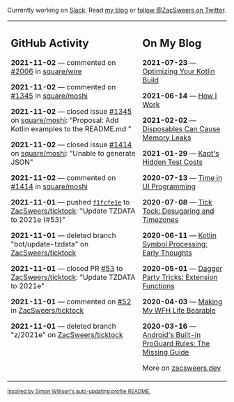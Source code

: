 Currently working on [Slack](https://slack.com/). Read [my blog](https://zacsweers.dev/) or [follow @ZacSweers on Twitter](https://twitter.com/ZacSweers).

<table><tr><td valign="top" width="60%">

## GitHub Activity
<!-- githubActivity starts -->
**2021-11-02** — commented on [#2006](https://github.com/square/wire/issues/2006#issuecomment-957885933) in [square/wire](https://api.github.com/repos/square/wire)

**2021-11-02** — commented on [#1345](https://github.com/square/moshi/issues/1345#issuecomment-957766377) in [square/moshi](https://api.github.com/repos/square/moshi)

**2021-11-02** — closed issue [#1345](https://api.github.com/repos/square/moshi/issues/1345) on [square/moshi](https://api.github.com/repos/square/moshi): "Proposal: Add Kotlin examples to the README.md "

**2021-11-02** — closed issue [#1414](https://api.github.com/repos/square/moshi/issues/1414) on [square/moshi](https://api.github.com/repos/square/moshi): "Unable to generate JSON"

**2021-11-02** — commented on [#1414](https://github.com/square/moshi/issues/1414#issuecomment-957715374) in [square/moshi](https://api.github.com/repos/square/moshi)

**2021-11-01** — pushed [`f1fcfe1e`](https://github.com/ZacSweers/ticktock/commit/f1fcfe1e90fb54b9fc4449e4cf7de318a3c5eba9) to [ZacSweers/ticktock](https://api.github.com/repos/ZacSweers/ticktock): "Update TZDATA to 2021e (#53)"

**2021-11-01** — deleted branch "bot/update-tzdata" on [ZacSweers/ticktock](https://api.github.com/repos/ZacSweers/ticktock)

**2021-11-01** — closed PR [#53](https://api.github.com/repos/ZacSweers/ticktock/pulls/53) to [ZacSweers/ticktock](https://api.github.com/repos/ZacSweers/ticktock): "Update TZDATA to 2021e"

**2021-11-01** — commented on [#52](https://github.com/ZacSweers/ticktock/pull/52#issuecomment-957059546) in [ZacSweers/ticktock](https://api.github.com/repos/ZacSweers/ticktock)

**2021-11-01** — deleted branch "z/2021e" on [ZacSweers/ticktock](https://api.github.com/repos/ZacSweers/ticktock)
<!-- githubActivity ends -->
</td><td valign="top" width="40%">

## On My Blog
<!-- blog starts -->
**2021-07-23** — [Optimizing Your Kotlin Build](https://www.zacsweers.dev/optimizing-your-kotlin-build/)

**2021-06-14** — [How I Work](https://www.zacsweers.dev/how-i-work/)

**2021-02-02** — [Disposables Can Cause Memory Leaks](https://www.zacsweers.dev/disposables-can-cause-memory-leaks/)

**2021-01-29** — [Kapt's Hidden Test Costs](https://www.zacsweers.dev/kapts-hidden-test-costs/)

**2020-07-13** — [Time in UI Programming](https://www.zacsweers.dev/time-in-ui/)

**2020-07-08** — [Tick Tock: Desugaring and Timezones](https://www.zacsweers.dev/ticktock-desugaring-timezones/)

**2020-06-11** — [Kotlin Symbol Processing: Early Thoughts](https://www.zacsweers.dev/kotlin-symbol-processor-early-thoughts/)

**2020-05-01** — [Dagger Party Tricks: Extension Functions](https://www.zacsweers.dev/dagger-party-tricks-extension-functions/)

**2020-04-03** — [Making My WFH Life Bearable](https://www.zacsweers.dev/making-wfh-life-bearable/)

**2020-03-16** — [Android's Built-in ProGuard Rules: The Missing Guide](https://www.zacsweers.dev/android-proguard-rules/)
<!-- blog ends -->
More on [zacsweers.dev](https://zacsweers.dev/)
</td></tr></table>

<sub><a href="https://simonwillison.net/2020/Jul/10/self-updating-profile-readme/">Inspired by Simon Willison's auto-updating profile README.</a></sub>